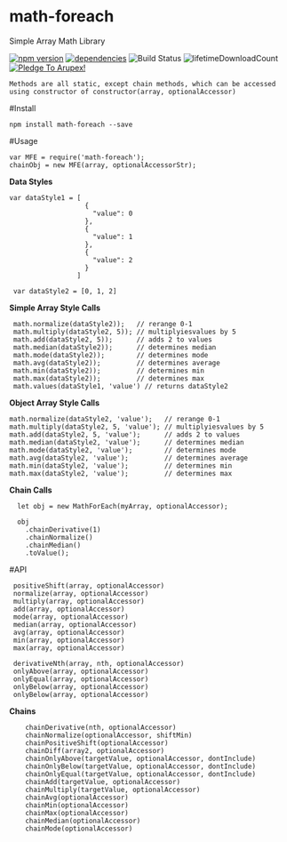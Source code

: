 # math-foreach
Simple Array Math Library


[![npm version](https://badge.fury.io/js/math-foreach.svg)](https://badge.fury.io/js/math-foreach)
[![dependencies](https://david-dm.org/arupex/math-foreach.svg)](http://github.com/arupex/math-foreach)
![Build Status](https://api.travis-ci.org/arupex/math-foreach.svg?branch=master) 
![lifetimeDownloadCount](https://img.shields.io/npm/dt/math-foreach.svg?maxAge=2592000)
<a href='https://pledgie.com/campaigns/31873'><img alt='Pledge To Arupex!' src='https://pledgie.com/campaigns/31873.png?skin_name=chrome' border='0' ></a>

    Methods are all static, except chain methods, which can be accessed using constructor of constructor(array, optionalAccessor)
    
    
#Install

    npm install math-foreach --save
    
#Usage

    var MFE = require('math-foreach');
    chainObj = new MFE(array, optionalAccessorStr);
    
**Data Styles**

    var dataStyle1 = [
                       {
                         "value": 0
                       },
                       {
                         "value": 1
                       },
                       {
                         "value": 2
                       }
                     ]
                     
     var dataStyle2 = [0, 1, 2]

**Simple Array Style Calls**

     math.normalize(dataStyle2));   // rerange 0-1
     math.multiply(dataStyle2, 5)); // multiplyiesvalues by 5
     math.add(dataStyle2, 5));      // adds 2 to values
     math.median(dataStyle2));      // determines median
     math.mode(dataStyle2));        // determines mode
     math.avg(dataStyle2));         // determines average
     math.min(dataStyle2));         // determines min
     math.max(dataStyle2));         // determines max
     math.values(dataStyle1, 'value') // returns dataStyle2
     
 **Object Array Style Calls**

    math.normalize(dataStyle2, 'value');   // rerange 0-1
    math.multiply(dataStyle2, 5, 'value'); // multiplyiesvalues by 5
    math.add(dataStyle2, 5, 'value');      // adds 2 to values
    math.median(dataStyle2, 'value');      // determines median
    math.mode(dataStyle2, 'value');        // determines mode
    math.avg(dataStyle2, 'value');         // determines average
    math.min(dataStyle2, 'value');         // determines min
    math.max(dataStyle2, 'value');         // determines max
 
  **Chain Calls**
  
      let obj = new MathForEach(myArray, optionalAccessor);
      
      obj
        .chainDerivative(1)
        .chainNormalize()
        .chainMedian()
        .toValue();
    
 #API
 
     positiveShift(array, optionalAccessor)
     normalize(array, optionalAccessor)
     multiply(array, optionalAccessor)
     add(array, optionalAccessor)
     mode(array, optionalAccessor)
     median(array, optionalAccessor)
     avg(array, optionalAccessor)
     min(array, optionalAccessor)
     max(array, optionalAccessor)
     
     derivativeNth(array, nth, optionalAccessor)
     onlyAbove(array, optionalAccessor)
     onlyEqual(array, optionalAccessor)
     onlyBelow(array, optionalAccessor)
     onlyBelow(array, optionalAccessor)
     
 **Chains**
            
        chainDerivative(nth, optionalAccessor)
        chainNormalize(optionalAccessor, shiftMin)
        chainPositiveShift(optionalAccessor)
        chainDiff(array2, optionalAccessor)
        chainOnlyAbove(targetValue, optionalAccessor, dontInclude)
        chainOnlyBelow(targetValue, optionalAccessor, dontInclude)
        chainOnlyEqual(targetValue, optionalAccessor, dontInclude)
        chainAdd(targetValue, optionalAccessor)
        chainMultiply(targetValue, optionalAccessor)
        chainAvg(optionalAccessor)
        chainMin(optionalAccessor)
        chainMax(optionalAccessor)
        chainMedian(optionalAccessor)
        chainMode(optionalAccessor)